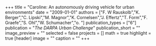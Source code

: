 +++
title = "Caroline: An autonomously driving vehicle for urban environments"
date = "2009-01-01"
authors = ["F. W Rauskolb","K. Berger","C. Lipski","M. Magnor","K. Cornelsen","J. Effertz","T. Form","F. Graefe","S. Ohl","W. Schumacher","o. "]
publication_types = ["6"]
publication = "_The DARPA Urban Challenge_"
publication_short = ""
image_preview = ""
selected = false
projects = []
math = true
highlight = true
[header]
image = ""
caption = ""
+++

